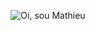 <p align="center">
  <img src="https://github.com/lucas23455/lucas23455/raw/main/assets/header-github.gif" alt="Oi, sou Mathieu">
</p>

